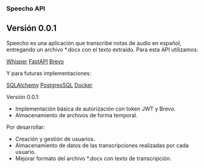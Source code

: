 ### Speecho API ###
## Versión 0.0.1 ##

Speecho es una aplicación que transcribe notas de audio en español, entregando un archivo *.docx con el texto extraido. Para
esta API utilizamos:

[Whisper](https://github.com/openai/whisper)
[FastAPI](https://fastapi.tiangolo.com/)
[Brevo](https://www.brevo.com/)

Y para futuras implementaciones:

[SQLAlchemy](https://www.sqlalchemy.org/)
[PostgresSQL](https://www.postgresql.org/)
[Docker](https://www.docker.com/)

Versión 0.0.1:

- Implementación básica de autorización con token JWT y Brevo.
- Almacenamiento de archivos de forma temporal.

Por desarrollar:

- Creación y gestión de usuarios.
- Almacenamiento de datos de las transcripciones realizadas por cada usuario.
- Mejorar formato del archivo *.docx con texto de transcripción.

